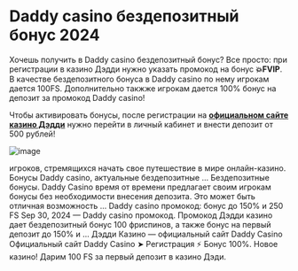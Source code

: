 # Daddy casino бездепозитный бонус 2024

Хочешь получить в Daddy casino бездепозитный бонус? Все просто: при регистрации в казино Дэдди нужно указать промокод на бонус **💥FVIP**. В качестве бездепозитного бонуса в Daddy casino по нему игрокам дается 100FS. Дополнительно такжже игрокам дается 100% бонус на депозит за промокод Daddy casino! 

Чтобы активировать бонусы, после регистрации на **[официальном сайте казино Дэдди](https://linksc.ru/daddy_fvip)** нужно перейти в личный кабинет и внести депозит от 500 рублей!


![image](https://github.com/user-attachments/assets/74fb2365-dd51-4e1e-a5a0-a190c272fb02)

игроков, стремящихся начать свое путешествие в мире онлайн-казино. Бонусы Daddy casino, актуальные бездепозитные ... Бездепозитные бонусы. Daddy Casino время от времени предлагает своим игрокам бонусы без необходимости внесения депозита. Это может быть отличная возможность ... Daddy casino промокод: бонус до 150% и 250 FS Sep 30, 2024 — Daddy casino промокод. Промокод Дэдди казино дает бездепозитный бонус 100 фриспинов, а также бонус на первый депозит до 150% и ... Дэдди Казино — официальный сайт Daddy Casino Официальный сайт Daddy Casino ➤ Регистрация ⚡️ Бонус 100%. Новое казино! Дарим 100 FS за первый депозит в казино Дэди.
